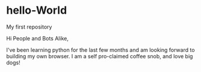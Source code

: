# hello-World
My first repository

Hi People and Bots Alike, 

I've been learning python for the last few months and am looking forward to building my own browser. I am a self pro-claimed coffee snob, and love big dogs! 


